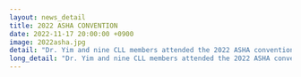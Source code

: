 ```yaml
---
layout: news_detail
title: 2022 ASHA CONVENTION 
date: 2022-11-17 20:00:00 +0900
image: 2022asha.jpg
detail: "Dr. Yim and nine CLL members attended the 2022 ASHA convention at the Ernest N. Morial Convention Center in New Orleans, LA. The convention was held during November 17-19. Five posters were presented."
long_detail: "Dr. Yim and nine CLL members attended the 2022 ASHA convention at the Ernest N. Morial Convention Center in New Orleans, LA. The convention was held during November 17-19. Five posters were presented."
---
```


